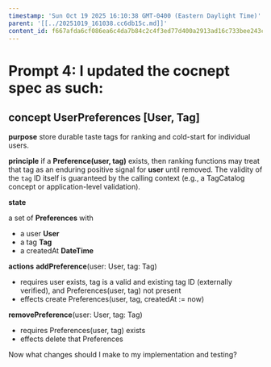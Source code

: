 ```yaml
---
timestamp: 'Sun Oct 19 2025 16:10:38 GMT-0400 (Eastern Daylight Time)'
parent: '[[../20251019_161038.cc6db15c.md]]'
content_id: f667afda6cf086ea6c4da7b84c2c4f3ed77d400a2913ad16c733bee243c67789
---
```


# Prompt 4: I updated the cocnept spec as such:

## concept **UserPreferences** \[User, Tag]

**purpose**
store durable taste tags for ranking and cold-start for individual users.

**principle**
if a **Preference(user, tag)** exists, then ranking functions may treat that tag as an enduring positive signal for **user** until removed.
The validity of the `tag` ID itself is guaranteed by the calling context (e.g., a TagCatalog concept or application-level validation).

**state**

a set of **Preferences** with

* a user **User**
* a tag **Tag**
* a createdAt **DateTime**

**actions**
**addPreference**(user: User, tag: Tag)

* requires user exists, tag is a valid and existing tag ID (externally verified), and Preferences(user, tag) not present
* effects create Preferences(user, tag, createdAt := now)

**removePreference**(user: User, tag: Tag)

* requires Preferences(user, tag) exists
* effects delete that Preferences

Now what changes should I make to my implementation and testing?
